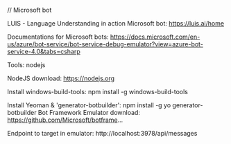 // Microsoft bot

LUIS - Language Understanding in action Microsoft bot:
https://luis.ai/home

Documentations for Microsoft bots:
https://docs.microsoft.com/en-us/azure/bot-service/bot-service-debug-emulator?view=azure-bot-service-4.0&tabs=csharp

Tools: nodejs

NodeJS download:
https://nodejs.org

Install windows-build-tools:
npm install -g windows-build-tools

Install Yeoman & 'generator-botbuilder':
npm install -g yo generator-botbuilder
Bot Framework Emulator download:
https://github.com/Microsoft/botframe...

Endpoint to target in emulator:
http://localhost:3978/api/messages